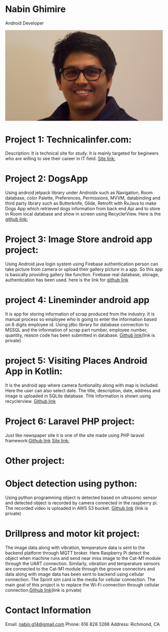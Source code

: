 # Nabin Ghimire
Android Developer

![](/githubimage.jpg)

# Project 1: Technicalinfer.com:
Description: It is technical site for study. It is mainly targeted for begineers who are willing to see their career in IT field. [Site link:](http://technicalinfer.com/)


# Project 2: DogsApp
Using android jetpack library under Androidx such as Navigation, Room database, color Palette, Preferences, Permissions, MVVM, databinding and third party library such as Butterknife, Glide, Retrofit with RxJava to make Dogs App which retrieved dogs information from back end Api and to store in Room local database and show in screen using RecyclerView. Here is the [github link:](https://github.com/nabin-g/DogsAppUsingApi)


# Project 3: Image Store android app project:
Using Android java login system using Firebase authentication person can take picture from camera or upload their gallery picture in a app. So this app is basically providing gallery like function. Firebase real database, storage, authentication has been used.
here is the link for [github link](https://github.com/nabin-g/imageStoreApp)

# project 4: Lineminder android app
It is app for storing information of scrap produced from the industry. It is manual process so employee who is going to enter the information based on 8 digits employee id. Using jdbc library for database connection to MSSQL and the information of scrap part number, employee number, quantity, reason code has been submitted in database. 
[Github link]()(link is private)

# project 5: Visiting Places Android App in Kotlin:
It is the android app where camera funtionality along with map is included. Here the user can also select date. The title, description, date, address and image is uploaded in SQLite database. THe information is shown using recyclerview. 
[Github link](https://github.com/nabin-g/visitingPlacesInKotlin)

# Project 6: Laravel PHP project:
Just like newspaper site it is one of the site made using PHP laravel framework:[Github link](https://github.com/nabin-g/WorldPedia.info)
[Site link:](https://worldpedia.info/)

# Other project:
  # Object detection using python:
   Using python programming object is detected based on ultrasonic sensor and detected object is recorded by camera connected in the raspberry pi. The recorded video is uploaded    in AWS S3 bucket. 
   [Github link](https://github.com/nabin-g/objectdetection) (link is private)

 # Drillpress and motor kit project: 
  The image data along with vibration, temperature data is sent to the backend platform through MQTT broker. Here Raspberry Pi detect the object when machine runs and send near   miss image to the Cat-M1 module through the UART connection. Similarly, vibration and temperature sensors are connected to the Cat-M1 module through the groove connectors and   data along with image data has been sent to backend using cellular connection. The Sprint sim card is the media for cellular connection. The main goal of this project is to     replace the Wi-Fi connection through cellular connection.[Github link](https://github.com/nabin-g/drillpress)(link is private)
    
# Contact Information
Email: nabin.g14@gmail.com
Phone: 616 828 3266
Address: Richmond, CA
